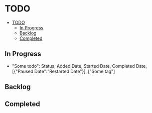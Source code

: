 # TODO

- [TODO](#todo)
  - [In Progress](#in-progress)
  - [Backlog](#backlog)
  - [Completed](#completed)
  
## In Progress

- "Some todo": Status, Added Date, Started Date, Completed Date, [{"Paused Date":"Restarted Date"}], ["Some tag"]

## Backlog

## Completed
